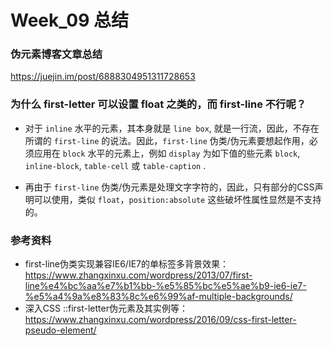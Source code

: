 # Week_09 总结
### 伪元素博客文章总结
https://juejin.im/post/6888304951311728653


### 为什么 first-letter 可以设置 float 之类的，而 first-line 不行呢？
- 对于 `inline` 水平的元素，其本身就是 `line box`, 就是一行流，因此，不存在所谓的 `first-line` 的说法。因此，`first-line` 伪类/伪元素要想起作用，必须应用在 `block` 水平的元素上，例如 `display` 为如下值的些元素 `block`, `inline-block`, `table-cell` 或 `table-caption` .

- 再由于 `first-line` 伪类/伪元素是处理文字字符的，因此，只有部分的CSS声明可以使用，类似 `float`，`position:absolute` 这些破坏性属性显然是不支持的。

### 参考资料
- first-line伪类实现兼容IE6/IE7的单标签多背景效果：https://www.zhangxinxu.com/wordpress/2013/07/first-line%e4%bc%aa%e7%b1%bb-%e5%85%bc%e5%ae%b9-ie6-ie7-%e5%a4%9a%e8%83%8c%e6%99%af-multiple-backgrounds/
- 深入CSS ::first-letter伪元素及其实例等：https://www.zhangxinxu.com/wordpress/2016/09/css-first-letter-pseudo-element/
